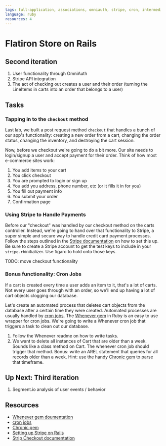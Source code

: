 ```yaml
---
tags: full-application, associations, omniauth, stripe, cron, intermediate
language: ruby
resources: 4
---
```


# Flatiron Store on Rails

## Second iteration

1. User functionality through OmniAuth 
2. Stripe API integration
3. The act of checking out creates a user and their order (turning the LineItems in carts into an order that belongs to a user)

## Tasks

### Tapping in to the `checkout` method

Last lab, we built a post request method `checkout` that handles a bunch of our app's functionality: creating a new order from a cart, changing the order status, changing the inventory, and destroying the cart session.

Now, before we checkout we're going to do a bit more. Our site needs to login/signup a user and accept payment for their order. Think of how most e-commerce sites work:

1. You add items to your cart
2. You click checkout
3. You are prompted to login or sign up
4. You add you address, phone number, etc (or it fills it in for you)
5. You fill out payment info
6. You submit your order
7. Confirmation page

### Using Stripe to Handle Payments

Before our "checkout" was handled by our checkout method on the carts controller. Instead, we're going to hand over that functionality to Stripe, a super simple and secure way to handle credit card payment processes. Follow the steps outlined in the [Stripe documentation](https://stripe.com/docs/checkout/guides/rails) on how to set this up. Be sure to create a Stripe account to get the test keys to include in your `stripe.rb`initializer. Use figaro to hold onto those keys.

TODO: move checkout functionality

### Bonus functionality: Cron Jobs

If a cart is created every time a user adds an item to it, that's a lot of carts. Not every user goes through with an order, so we'll end up having a lot of cart objects clogging our database.

Let's create an automated process that deletes cart objects from the database after a certain time they were created. Automated processes are usually handled by [cron jobs](http://en.wikipedia.org/wiki/Cron). The [Whenever gem](https://github.com/javan/whenever) in Ruby is an easy to use wrapper for cron jobs. We're going to write a Whenever cron job that triggers a task to clean out our database.

1. Follow the Whenever readme on how to write tasks.
2. We want to delete all instances of Cart that are older than a week. Sounds like a class method on Cart. The whenever cron job should trigger that method. Bonus: write an AREL statement that queries for all records older than a week. Hint: use the handy [Chronic gem](https://github.com/mojombo/chronic) to parse that timeframe.

## Up Next: Third iteration

1. Segment.io analysis of user events / behavior

## Resources

* [Whenever gem doumentation](https://github.com/javan/whenever)
* [cron jobs](http://en.wikipedia.org/wiki/Cron)
* [Chronic gem](https://github.com/mojombo/chronic)
* [Setting up Stripe on Rails](https://stripe.com/docs/checkout/guides/rails)
* [Strip Checkout documentation](https://stripe.com/docs/checkout)